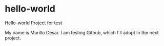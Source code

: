# hello-world
Hello-world Project for test

My name is Murillo Cesar. I am testing Github, which I´ll adopt in the next project.

